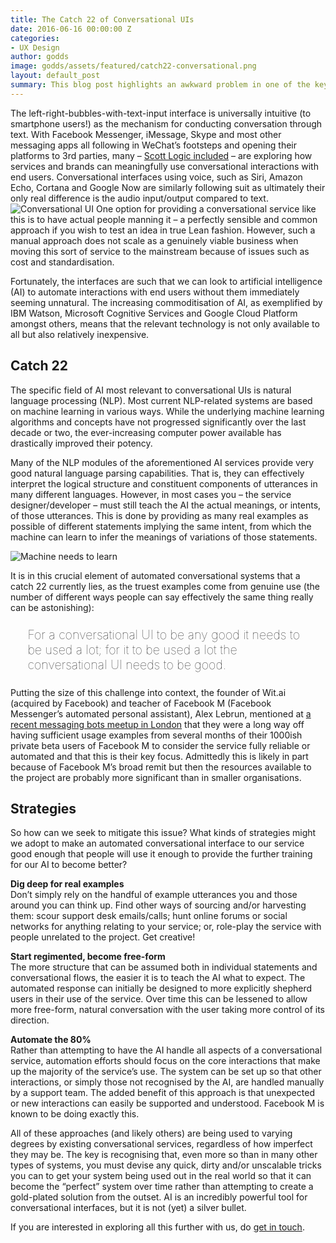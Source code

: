 ```yaml
---
title: The Catch 22 of Conversational UIs
date: 2016-06-16 00:00:00 Z
categories:
- UX Design
author: godds
image: godds/assets/featured/catch22-conversational.png
layout: default_post
summary: This blog post highlights an awkward problem in one of the key building blocks of an automated conversational UI and suggests a few strategies for how to deal with it.
---
```


The left-right-bubbles-with-text-input interface is universally intuitive (to smartphone users!) as the mechanism for conducting conversation through text.  With Facebook Messenger, iMessage, Skype and most other messaging apps all following in WeChat’s footsteps and opening their platforms to 3rd parties, many – [Scott Logic included](http://blog.scottlogic.com/2016/05/18/make-banking-talk.html) – are exploring how services and brands can meaningfully use conversational interactions with end users.  Conversational interfaces using voice, such as Siri, Amazon Echo, Cortana and Google Now are similarly following suit as ultimately their only real difference is the audio input/output compared to text.
<img class="aligncenter" src="{{ site.baseurl }}/godds/assets/conversational-ui.png" alt="Conversational UI" />
One option for providing a conversational service like this is to have actual people manning it &ndash; a perfectly sensible and common approach if you wish to test an idea in true Lean fashion.  However, such a manual approach does not scale as a genuinely viable business when moving this sort of service to the mainstream because of issues such as cost and standardisation.

Fortunately, the interfaces are such that we can look to artificial intelligence (AI) to automate interactions with end users without them immediately seeming unnatural. The increasing commoditisation of AI, as exemplified by IBM Watson, Microsoft Cognitive Services and Google Cloud Platform amongst others, means that the relevant technology is not only available to all but also relatively inexpensive.

## Catch 22

The specific field of AI most relevant to conversational UIs is natural language processing (NLP). Most current NLP-related systems are based on machine learning in various ways. While the underlying machine learning algorithms and concepts have not progressed significantly over the last decade or two, the ever-increasing computer power available has drastically improved their potency.

Many of the NLP modules of the aforementioned AI services provide very good natural language parsing capabilities. That is, they can effectively interpret the logical structure and constituent components of utterances in many different languages. However, in most cases you &ndash; the service designer/developer &ndash; must still teach the AI the actual meanings, or intents, of those utterances. This is done by providing as many real examples as possible of different statements implying the same intent, from which the machine can learn to infer the meanings of variations of those statements.

<img class="aligncenter" src="{{ site.baseurl }}/godds/assets/thick-robot.png" alt="Machine needs to learn" />

It is in this crucial element of automated conversational systems that a catch 22 currently lies, as the truest examples come from genuine use (the number of different ways people can say effectively the same thing really can be astonishing):

<p style="font-size: 140%; font-weight: 100; margin: 1.2em 1.4em;">
For a conversational UI to be any good it needs to be used a lot; for it to be used a lot the conversational UI needs to be good.
</p>

Putting the size of this challenge into context, the founder of Wit.ai (acquired by Facebook) and teacher of Facebook M (Facebook Messenger’s automated personal assistant), Alex Lebrun, mentioned at [a recent messaging bots meetup in London](http://www.meetup.com/Messaging-Bots-London/events/231040163/) that they were a long way off having sufficient usage examples from several months of their 1000ish private beta users of Facebook M to consider the service fully reliable or automated and that this is their key focus. Admittedly this is likely in part because of Facebook M’s broad remit but then the resources available to the project are probably more significant than in smaller organisations.

## Strategies

So how can we seek to mitigate this issue? What kinds of strategies might we adopt to make an automated conversational interface to our service good enough that people will use it enough to provide the further training for our AI to become better?

**Dig deep for real examples**  
Don’t simply rely on the handful of example utterances you and those around you can think up. Find other ways of sourcing and/or harvesting them: scour support desk emails/calls; hunt online forums or social networks for anything relating to your service; or, role-play the service with people unrelated to the project. Get creative!

**Start regimented, become free-form**  
The more structure that can be assumed both in individual statements and conversational flows, the easier it is to teach the AI what to expect. The automated response can initially be designed to more explicitly shepherd users in their use of the service. Over time this can be lessened to allow more free-form, natural conversation with the user taking more control of its direction.

**Automate the 80%**  
Rather than attempting to have the AI handle all aspects of a conversational service, automation efforts should focus on the core interactions that make up the majority of the service’s use. The system can be set up so that other interactions, or simply those not recognised by the AI, are handled manually by a support team. The added benefit of this approach is that unexpected or new interactions can easily be supported and understood. Facebook M is known to be doing exactly this.

All of these approaches (and likely others) are being used to varying degrees by existing conversational services, regardless of how imperfect they may be. The key is recognising that, even more so than in many other types of systems, you must devise any quick, dirty and/or unscalable tricks you can to get your system being used out in the real world so that it can become the “perfect” system over time rather than attempting to create a gold-plated solution from the outset. AI is an incredibly powerful tool for conversational interfaces, but it is not (yet) a silver bullet.

If you are interested in exploring all this further with us, do <a href="mailto:enquiries@scottlogic.co.uk?subject=Conversational%20Commerce">get in touch</a>.
